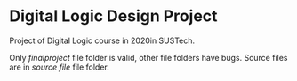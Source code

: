 # Digital Logic Design Project

Project of Digital Logic course in 2020in SUSTech.

Only *finalproject* file folder is valid, other file folders have bugs. Source files are in *source file* file folder.

